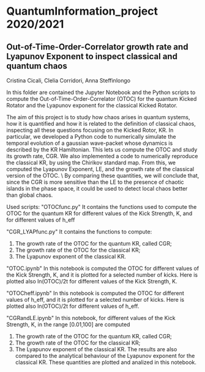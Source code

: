 # QuantumInformation_project 2020/2021
## Out-of-Time-Order-Correlator growth rate and Lyapunov Exponent to inspect classical and quantum chaos
Cristina Cicali, Clelia Corridori, Anna Steffinlongo

In this folder are contained the Jupyter Notebook and the Python scripts to compute the Out-of-Time-Order-Correlator (OTOC)
for the quantum Kicked Rotator and the Lyapunov exponent for the classical Kicked Rotator.

The aim of this project is to study how chaos arises in quantum systems, how it is quantified and how it is related to the definition of classical chaos, inspecting all these questions focusing on the Kicked Rotor, KR. 
In particular, we developed a Python code to numerically simulate the temporal evolution of a gaussian wave-packet whose dynamics is described by the KR Hamiltonian. This lets us compute the OTOC and study its growth rate, CGR.
We also implemented a code to numerically reproduce the classical KR, by using the Chirikov standard map. From this, we computed the Lyapunov Exponent, LE, and the growth rate of the classical version of the OTOC. \\
By comparing these quantities, we will conclude that, since the CGR is more sensitive than the LE to the presence of chaotic islands in the phase space, it could be used to detect local chaos better than global chaos.

Used scripts:
"OTOCfunc.py" 
It contains the functions used to compute the OTOC for the quantum KR for different values of the Kick Strength, K, 
and for different values of h_eff

"CGR_LYAPfunc.py"
It contains the functions to compute:
1. The growth rate of the OTOC for the quantum KR, called CGR;
2. The growth rate of the OTOC for the classical KR;
3. The Lyapunov exponent of the classical KR.

"OTOC.ipynb"
In this notebook is computed the OTOC for different values of the Kick Strength, K, and it is plotted for a selected number of kicks.
Here is plotted also ln(OTOC)/2t for different values of the Kick Strength, K.

"OTOCheff.ipynb"
In this notebook is computed the OTOC for different values of h_eff, and it is plotted for a selected number of kicks.
Here is plotted also ln(OTOC)/2t for different values of h_eff.

"CGRandLE.ipynb"
In this notebook, for different values of the Kick Strength, K, in the range [0.01,100] are computed
1. The growth rate of the OTOC for the quantum KR, called CGR;
2. The growth rate of the OTOC for the classical KR;
3. The Lyapunov exponent of the classical KR.
The results are also compared to the analytical behaviour of the Lyapunov exponent for the classical KR.
These quantities are plotted and analized in this notebook.
